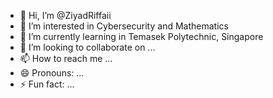 - 👋 Hi, I’m @ZiyadRiffaii
- 👀 I’m interested in Cybersecurity and Mathematics
- 🌱 I’m currently learning in Temasek Polytechnic, Singapore
- 💞️ I’m looking to collaborate on ...
- 📫 How to reach me ...
- 😄 Pronouns: ...
- ⚡ Fun fact: ...

<!---
ZiyadRiffaii/ZiyadRiffaii is a ✨ special ✨ repository because its `README.md` (this file) appears on your GitHub profile.
You can click the Preview link to take a look at your changes.
--->
